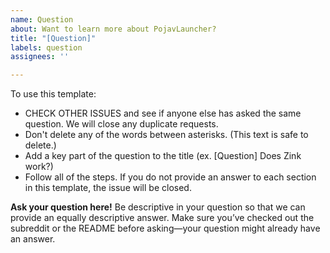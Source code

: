 ```yaml
---
name: Question
about: Want to learn more about PojavLauncher?
title: "[Question]"
labels: question
assignees: ''

---
```


To use this template:
* CHECK OTHER ISSUES and see if anyone else has asked the same question. We will close any duplicate requests.
* Don't delete any of the words between asterisks. (This text is safe to delete.)
* Add a key part of the question to the title (ex. [Question] Does Zink work?)
* Follow all of the steps. If you do not provide an answer to each section in this template, the issue will be closed.


**Ask your question here!**
Be descriptive in your question so that we can provide an equally descriptive answer. Make sure you’ve checked out the subreddit or the README before asking—your question might already have an answer.
